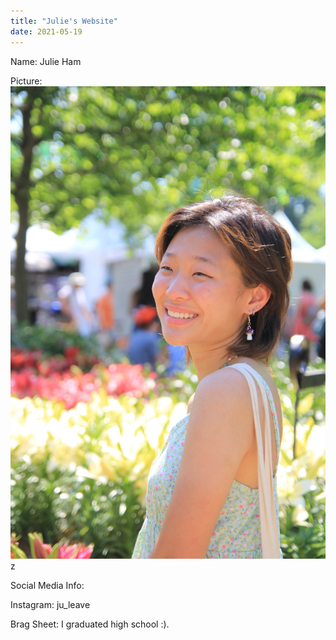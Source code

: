 ```yaml
---
title: "Julie's Website"
date: 2021-05-19
---
```

Name: Julie Ham

Picture: ![image](https://github.com/julieham123/github-pages-with-jekyll/blob/main/IMG_2583.JPG?raw=true)z  

Social Media Info: 

Instagram: ju_leave

Brag Sheet: I graduated high school :).
